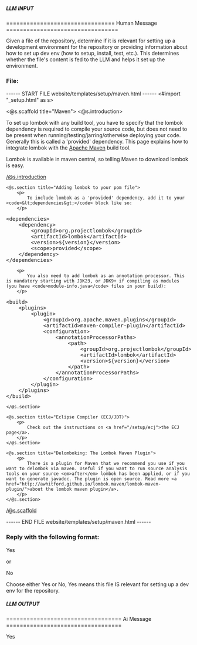 ##### LLM INPUT #####
================================ Human Message =================================

Given a file of the repository, determine if it is relevant for setting up a development environment for the repository or providing information about how to set up dev env (how to setup, install, test, etc.). This determines whether the file's content is fed to the LLM and helps it set up the environment.

### File:
------ START FILE website/templates/setup/maven.html ------
<#import "_setup.html" as s>

<@s.scaffold title="Maven">
	<@s.introduction>
		<p>
			To set up lombok with any build tool, you have to specify that the lombok dependency is required to compile your source code, but does not need to be present when running/testing/jarring/otherwise deploying your code. Generally this is called a 'provided' dependency. This page explains how to integrate lombok with the <a href="https://maven.apache.org/">Apache Maven</a> build tool.
		</p><p>
			Lombok is available in maven central, so telling Maven to download lombok is easy.
		</p>
	</@s.introduction>

	<@s.section title="Adding lombok to your pom file">
		<p>
			To include lombok as a 'provided' dependency, add it to your <code>&lt;dependencies&gt;</code> block like so:
		</p>
<pre>
&lt;dependencies&gt;
	&lt;dependency&gt;
		&lt;groupId&gt;org.projectlombok&lt;/groupId&gt;
		&lt;artifactId&gt;lombok&lt;/artifactId&gt;
		&lt;version&gt;${version}&lt;/version&gt;
		&lt;scope&gt;provided&lt;/scope&gt;
	&lt;/dependency&gt;
&lt;/dependencies&gt;
</pre>
		<p>
			You also need to add lombok as an annotation processor. This is mandatory starting with JDK23, or JDK9+ if compiling as modules (you have <code>module-info.java</code> files in your build):
		</p>
<pre>
&lt;build&gt;
	&lt;plugins&gt;
		&lt;plugin&gt;
			&lt;groupId&gt;org.apache.maven.plugins&lt;/groupId&gt;
			&lt;artifactId&gt;maven-compiler-plugin&lt;/artifactId&gt;
			&lt;configuration&gt;
				&lt;annotationProcessorPaths&gt;
					&lt;path&gt;
						&lt;groupId&gt;org.projectlombok&lt;/groupId&gt;
						&lt;artifactId&gt;lombok&lt;/artifactId&gt;
						&lt;version&gt;${version}&lt;/version&gt;
					&lt;/path&gt;
				&lt;/annotationProcessorPaths&gt;
			&lt;/configuration&gt;
		&lt;/plugin&gt;
	&lt;/plugins&gt;
&lt;/build&gt;
</pre>
	</@s.section>
	
	<@s.section title="Eclipse Compiler (ECJ/JDT)">
		<p>
			Check out the instructions on <a href="/setup/ecj">the ECJ page</a>.
		</p>
	</@s.section>

	<@s.section title="Delomboking: The Lombok Maven Plugin">
		<p>
			There is a plugin for Maven that we recommend you use if you want to delombok via maven. Useful if you want to run source analysis tools on your source <em>after</em> lombok has been applied, or if you want to generate javadoc. The plugin is open source. Read more <a href="http://awhitford.github.io/lombok.maven/lombok-maven-plugin/">about the lombok maven plugin</a>.
		</p>
	</@s.section>
</@s.scaffold>

------ END FILE website/templates/setup/maven.html ------

### Reply with the following format:

<rel>Yes</rel>

or

<rel>No</rel>

Choose either Yes or No, Yes means this file IS relevant for setting up a dev env for the repository.

##### LLM OUTPUT #####
================================== Ai Message ==================================

<rel>Yes</rel>